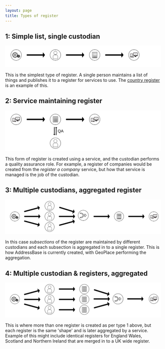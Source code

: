 ```yaml
---
layout: page
title: Types of register
---
```

## 1: Simple list, single custodian
![Diagram showing the creation process from custodian to register to services](images/register-type-1.svg)

This is the simplest type of register. A single person maintains a list of things and publishes it to a register for services to use. The [country register](http://country.beta.openregister.org/) is an example of this.

## 2: Service maintaining register
![Diagram showing the creation process from service to register and back to  services, with a custodian performing a QA role](images/register-type-2.svg)

This form of register is created using a service, and the custodian performs a quality assurance role. For example, a register of companies would be created from the _register a company_ service, but how that service is managed is the job of the custodian.

## 3: Multiple custodians, aggregated register
![Register Type 1](images/register-type-3.svg)

In this case _subsections_ of the register are maintained by different custodians and each subsection is aggregated in to a single register. This is how AddressBase is currently created, with GeoPlace performing the aggregation.

## 4: Multiple custodian & registers, aggregated
![Register Type 1](images/register-type-4.svg)

This is where more than one register is created as per type 1 above, but each register is the same 'shape' and is later aggregated by a service. Example of this might include identical registers for England Wales, Scotland and Northern Ireland that are merged in to a UK wide register.

